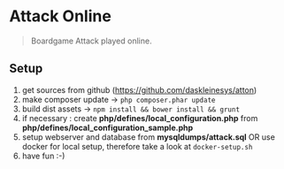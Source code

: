 # Attack Online

> Boardgame Attack played online.


## Setup

1. get sources from github (https://github.com/daskleinesys/atton)
2. make composer update -> `php composer.phar update`
3. build dist assets -> `npm install && bower install && grunt`
4. if necessary : create **php/defines/local_configuration.php** from **php/defines/local_configuration_sample.php**
5. setup webserver and database from **mysqldumps/attack.sql** OR use docker for local setup, therefore take a look at `docker-setup.sh`
6. have fun :-)
